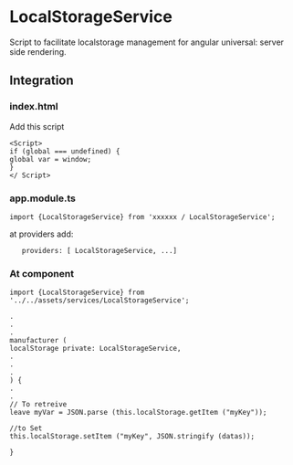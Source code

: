 # LocalStorageService

Script to facilitate localstorage management for angular universal: server side rendering.

## Integration

### index.html
 Add this script

    <Script>
    if (global === undefined) {
    global var = window;
    }
    </ Script>

### app.module.ts

    import {LocalStorageService} from 'xxxxxx / LocalStorageService';

at providers add:

       providers: [ LocalStorageService, ...]

### At component

    import {LocalStorageService} from '../../assets/services/LocalStorageService';
    
    .
    .
    .
    manufacturer (
    localStorage private: LocalStorageService,
    .
    .
    .
    ) {
    .
    .
    // To retreive
    leave myVar = JSON.parse (this.localStorage.getItem ("myKey"));
    
    //to Set
    this.localStorage.setItem ("myKey", JSON.stringify (datas));
    
    }



